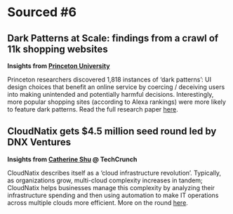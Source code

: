 # Sourced #6

## Dark Patterns at Scale: findings from a crawl of 11k shopping websites

**Insights from [Princeton University](https://webtransparency.cs.princeton.edu/dark-patterns/)**

Princeton researchers discovered 1,818 instances of ‘dark patterns’: UI design choices that benefit an online service by coercing / deceiving users into making unintended and potentially harmful decisions. Interestingly, more popular shopping sites (according to Alexa rankings) were more likely to feature dark patterns. Read the full research paper [here](https://arxiv.org/pdf/1907.07032.pdf).

## CloudNatix gets \$4.5 million seed round led by DNX Ventures

**Insights from [Catherine Shu](https://techcrunch.com/2021/01/21/cloud-infrastructure-startup-cloudnatix-gets-4-5-million-seed-round-led-by-dnx-ventures/) @ TechCrunch**

CloudNatix describes itself as a ‘cloud infrastructure revolution’. Typically, as organizations grow, multi-cloud complexity increases in tandem; CloudNatix helps businesses manage this complexity by analyzing their infrastructure spending and then using automation to make IT operations across multiple clouds more efficient. More on the round [here](https://techcrunch.com/2021/01/21/cloud-infrastructure-startup-cloudnatix-gets-4-5-million-seed-round-led-by-dnx-ventures/).
